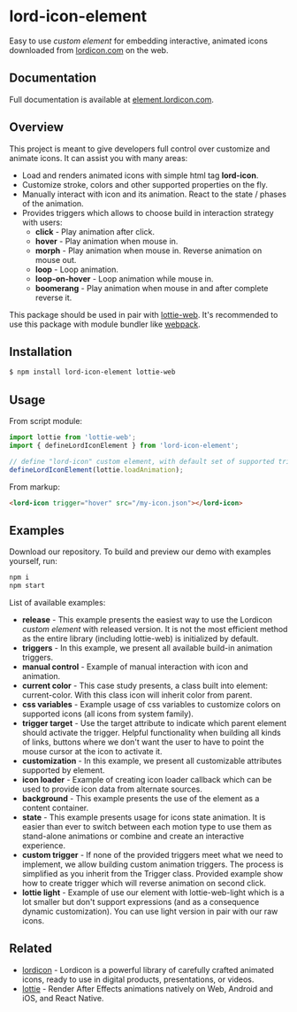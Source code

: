 # lord-icon-element

Easy to use _custom element_ for embedding interactive, animated icons downloaded from [lordicon.com](https://lordicon.com/) on the web.

## Documentation

Full documentation is available at [element.lordicon.com](https://element.lordicon.com).

## Overview

This project is meant to give developers full control over customize and animate icons. It can assist you with many areas:

- Load and renders animated icons with simple html tag __lord-icon__.
- Customize stroke, colors and other supported properties on the fly.
- Manually interact with icon and its animation. React to the state / phases of the animation.
- Provides triggers which allows to choose build in interaction strategy with users:
  - __click__ - Play animation after click.
  - __hover__ - Play animation when mouse in.
  - __morph__ - Play animation when mouse in. Reverse animation on mouse out.
  - __loop__ - Loop animation.
  - __loop-on-hover__ - Loop animation while mouse in.
  - __boomerang__ - Play animation when mouse in and after complete reverse it.

This package should be used in pair with [lottie-web](https://www.npmjs.com/package/lottie-web). It's recommended to use this package with module bundler like [webpack](https://www.npmjs.com/package/webpack).

## Installation

```bash
$ npm install lord-icon-element lottie-web
```

## Usage

From script module:

```js
import lottie from 'lottie-web';
import { defineLordIconElement } from 'lord-icon-element';

// define "lord-icon" custom element, with default set of supported triggers and provided animation player
defineLordIconElement(lottie.loadAnimation);
```

From markup:

```html
<lord-icon trigger="hover" src="/my-icon.json"></lord-icon>
```

## Examples

Download our repository. To build and preview our demo with examples yourself, run:

```bash
npm i
npm start
```

List of available examples:

- __release__ - This example presents the easiest way to use the Lordicon _custom element_ with released version. It is not the most efficient method as the entire library (including lottie-web) is initialized by default.
- __triggers__ - In this example, we present all available build-in animation triggers.
- __manual control__ - Example of manual interaction with icon and animation.
- __current color__ - This case study presents, a class built into element: current-color. With this class icon will inherit color from parent.
- __css variables__ - Example usage of css variables to customize colors on supported icons (all icons from system family).
- __trigger target__ - Use the target attribute to indicate which parent element should activate the trigger. Helpful functionality when building all kinds of links, buttons where we don't want the user to have to point the mouse cursor at the icon to activate it.
- __customization__ - In this example, we present all customizable attributes supported by element.
- __icon loader__ - Example of creating icon loader callback which can be used to provide icon data from alternate sources.
- __background__ - This example presents the use of the element as a content container.
- __state__ - This example presents usage for icons state animation. It is easier than ever to switch between each motion type to use them as stand-alone animations or combine and create an interactive experience.
- __custom trigger__ - If none of the provided triggers meet what we need to implement, we allow building custom animation triggers. The process is simplified as you inherit from the Trigger class. Provided example show how to create trigger which will reverse animation on second click.
- __lottie light__ - Example of use our element with lottie-web-light which is a lot smaller but don't support expressions (and as a consequence dynamic customization). You can use light version in pair with our raw icons.

## Related
- [lordicon](https://lordicon.com/) - Lordicon is a powerful library of carefully crafted animated icons,
ready to use in digital products, presentations, or videos.
- [lottie](http://airbnb.io/lottie) - Render After Effects animations natively on Web, Android and iOS, and React Native.